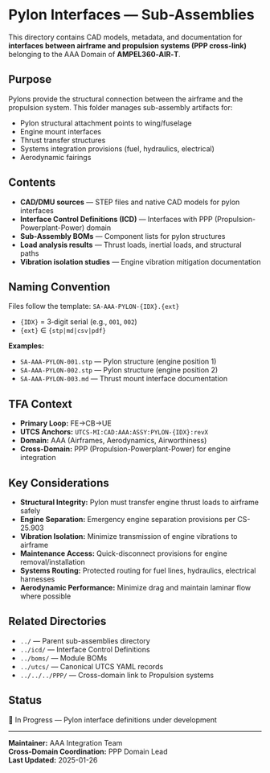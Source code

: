 # Pylon Interfaces — Sub-Assemblies

This directory contains CAD models, metadata, and documentation for **interfaces between airframe and propulsion systems (PPP cross‑link)** belonging to the AAA Domain of **AMPEL360‑AIR‑T**.

## Purpose

Pylons provide the structural connection between the airframe and the propulsion system. This folder manages sub-assembly artifacts for:

* Pylon structural attachment points to wing/fuselage
* Engine mount interfaces
* Thrust transfer structures
* Systems integration provisions (fuel, hydraulics, electrical)
* Aerodynamic fairings

## Contents

* **CAD/DMU sources** — STEP files and native CAD models for pylon interfaces
* **Interface Control Definitions (ICD)** — Interfaces with PPP (Propulsion-Powerplant-Power) domain
* **Sub‑Assembly BOMs** — Component lists for pylon structures
* **Load analysis results** — Thrust loads, inertial loads, and structural paths
* **Vibration isolation studies** — Engine vibration mitigation documentation

## Naming Convention

Files follow the template: `SA-AAA-PYLON-{IDX}.{ext}`

* `{IDX}` = 3‑digit serial (e.g., `001`, `002`)
* `{ext}` ∈ `{stp|md|csv|pdf}`

**Examples:**
* `SA-AAA-PYLON-001.stp` — Pylon structure (engine position 1)
* `SA-AAA-PYLON-002.stp` — Pylon structure (engine position 2)
* `SA-AAA-PYLON-003.md` — Thrust mount interface documentation

## TFA Context

* **Primary Loop:** FE→CB→UE
* **UTCS Anchors:** `UTCS-MI:CAD:AAA:ASSY:PYLON-{IDX}:revX`
* **Domain:** AAA (Airframes, Aerodynamics, Airworthiness)
* **Cross-Domain:** PPP (Propulsion-Powerplant-Power) for engine integration

## Key Considerations

* **Structural Integrity:** Pylon must transfer engine thrust loads to airframe safely
* **Engine Separation:** Emergency engine separation provisions per CS-25.903
* **Vibration Isolation:** Minimize transmission of engine vibrations to airframe
* **Maintenance Access:** Quick-disconnect provisions for engine removal/installation
* **Systems Routing:** Protected routing for fuel lines, hydraulics, electrical harnesses
* **Aerodynamic Performance:** Minimize drag and maintain laminar flow where possible

## Related Directories

* `../` — Parent sub-assemblies directory
* `../icd/` — Interface Control Definitions
* `../boms/` — Module BOMs
* `../utcs/` — Canonical UTCS YAML records
* `../../../PPP/` — Cross-domain link to Propulsion systems

## Status

🔄 In Progress — Pylon interface definitions under development

---

**Maintainer:** AAA Integration Team  
**Cross-Domain Coordination:** PPP Domain Lead  
**Last Updated:** 2025-01-26
